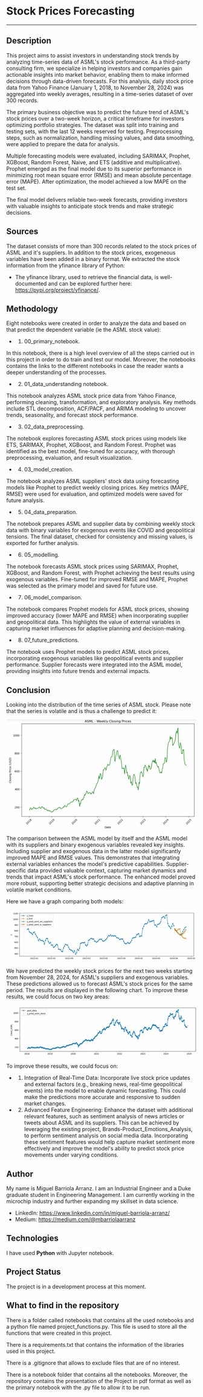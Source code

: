 # Stock Prices Forecasting

-------------------------------------------

## Description

This project aims to assist investors in understanding stock trends by analyzing time-series data of ASML's stock performance. As a third-party consulting firm, we specialize in helping investors and companies gain actionable insights into market behavior, enabling them to make informed decisions through data-driven forecasts. For this analysis, daily stock price data from Yahoo Finance (January 1, 2018, to November 28, 2024) was aggregated into weekly averages, resulting in a time-series dataset of over 300 records.

The primary business objective was to predict the future trend of ASML's stock prices over a two-week horizon, a critical timeframe for investors optimizing portfolio strategies. The dataset was split into training and testing sets, with the last 12 weeks reserved for testing. Preprocessing steps, such as normalization, handling missing values, and data smoothing, were applied to prepare the data for analysis.

Multiple forecasting models were evaluated, including SARIMAX, Prophet, XGBoost, Random Forest, Naive, and ETS (additive and multiplicative). Prophet emerged as the final model due to its superior performance in minimizing root mean square error (RMSE) and mean absolute percentage error (MAPE). After optimization, the model achieved a low MAPE on the test set.

The final model delivers reliable two-week forecasts, providing investors with valuable insights to anticipate stock trends and make strategic decisions.

## Sources

The dataset consists of more than 300 records related to the stock prices of ASML and it's suppliers. In addition to the stock prices, exogeneous variables have been added in a binary format. We extracted the stock information from the yfinance library of Python:

- The yfinance library, used to retrieve the financial data, is well-documented and can be explored further here: https://pypi.org/project/yfinance/. 

## Methodology

Eight notebooks were created in order to analyze the data and based on that predict the dependent variable (ie the ASML stock value):

- 1. 00_primary_notebook.

In this notebook, there is a high level overview of all the steps carried out in this 	project in order to do train and test our model. Moreover, the notebooks contains the links to the different notebooks in case the reader wants a deeper understanding of the processes. 

- 2. 01_data_understanding notebook. 

This notebook analyzes ASML stock price data from Yahoo Finance, performing cleaning, transformation, and exploratory analysis. Key methods include STL decomposition, ACF/PACF, and ARIMA modeling to uncover trends, seasonality, and forecast stock performance.

- 3. 02_data_preprocessing.

The notebook explores forecasting ASML stock prices using models like ETS, SARIMAX, Prophet, XGBoost, and Random Forest. Prophet was identified as the best model, fine-tuned for accuracy, with thorough preprocessing, evaluation, and result visualization.

- 4. 03_model_creation.

The notebook analyzes ASML suppliers' stock data using forecasting models like Prophet to predict weekly closing prices. Key metrics (MAPE, RMSE) were used for evaluation, and optimized models were saved for future analysis.

- 5. 04_data_preparation.

The notebook prepares ASML and supplier data by combining weekly stock data with binary variables for exogenous events like COVID and geopolitical tensions. The final dataset, checked for consistency and missing values, is exported for further analysis.

- 6. 05_modelling.

The notebook forecasts ASML stock prices using SARIMAX, Prophet, XGBoost, and Random Forest, with Prophet achieving the best results using exogenous variables. Fine-tuned for improved RMSE and MAPE, Prophet was selected as the primary model and saved for future use.

- 7. 06_model_comparison.

The notebook compares Prophet models for ASML stock prices, showing improved accuracy (lower MAPE and RMSE) when incorporating supplier and geopolitical data. This highlights the value of external variables in capturing market influences for adaptive planning and decision-making.

- 8. 07_future_predictions.

The notebook uses Prophet models to predict ASML stock prices, incorporating exogenous variables like geopolitical events and supplier performance. Supplier forecasts were integrated into the ASML model, providing insights into future trends and external impacts.


## Conclusion

Looking into the distribution of the time series of ASML stock. Please note that the series is volatile and is thus a challenge to predict it:

![Time Series of ASML Stock Prices](/visualizations/asml_weekly_stock_prices.png)

The comparison between the ASML model by itself and the ASML model with its suppliers and binary exogenous variables revealed key insights. Including supplier and exogenous data in the latter model significantly improved MAPE and RMSE values. This demonstrates that integrating external variables enhances the model's predictive capabilities. Supplier-specific data provided valuable context, capturing market dynamics and trends that impact ASML's stock performance. The enhanced model proved more robust, supporting better strategic decisions and adaptive planning in volatile market conditions.

Here we have a graph comparing both models:

![Model Comparison](/visualizations/model_comparison.png)

We have predicted the weekly stock prices for the next two weeks starting from November 28, 2024, for ASML's suppliers and exogenous variables. These predictions allowed us to forecast ASML's stock prices for the same period. The results are displayed in the following chart.
To improve these results, we could focus on two key areas:

![ASML Predicted Stock](/visualizations/asml_predicted_stock.png)

To improve these results, we could focus on:

- 1. Integration of Real-Time Data: Incorporate live stock price updates and external factors (e.g., breaking news, real-time geopolitical events) into the model to enable dynamic forecasting. This could make the predictions more accurate and responsive to sudden market changes.

- 2. Advanced Feature Engineering: Enhance the dataset with additional relevant features, such as sentiment analysis of news articles or tweets about ASML and its suppliers. This can be achieved by leveraging the existing project, Brands-Product_Emotions_Analysis, to perform sentiment analysis on social media data. Incorporating these sentiment features would help capture market sentiment more effectively and improve the model's ability to predict stock price movements under varying conditions.


## Author

My name is Miguel Barriola Arranz. I am an Industrial Engineer and a Duke graduate student in Engineering Management. 
I am currently working in the microchip industry and further expanding my skillset in data science. 

- LinkedIn: https://www.linkedin.com/in/miguel-barriola-arranz/
- Medium: https://medium.com/@mbarriolaarranz

## Technologies

I have used **Python** with Jupyter notebook.

## Project Status

The project is in a development process at this moment. 

## What to find in the repository

There is a folder called notebooks that contains all the used notebooks and a python file named project_functions.py. This file is used to store all the functions that were created in this project.

There is a requirements.txt that contains the information of the libraries used in this project.

There is a .gitignore that allows to exclude files that are of no interest.

There is a notebook folder that contains all the notebooks. Moreover, the repository contains the presentation of the Project in pdf format as well as the primary notebook with the .py file to allow it to be run.  

